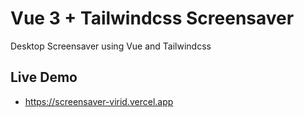 # Vue 3 + Tailwindcss Screensaver

Desktop Screensaver using Vue and Tailwindcss

## Live Demo

- https://screensaver-virid.vercel.app


